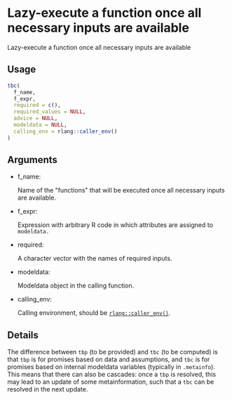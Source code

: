 # Lazy-execute a function once all necessary inputs are available

Lazy-execute a function once all necessary inputs are available

## Usage

``` r
tbc(
  f_name,
  f_expr,
  required = c(),
  required_values = NULL,
  advice = NULL,
  modeldata = NULL,
  calling_env = rlang::caller_env()
)
```

## Arguments

- f_name:

  Name of the "functions" that will be executed once all necessary
  inputs are available.

- f_expr:

  Expression with arbitrary R code in which attributes are assigned to
  `modeldata.`

- required:

  A character vector with the names of required inputs.

- modeldata:

  Modeldata object in the calling function.

- calling_env:

  Calling environment, should be
  [`rlang::caller_env()`](https://rlang.r-lib.org/reference/stack.html).

## Details

The difference between `tbp` (to be provided) and `tbc` (to be computed)
is that `tbp` is for promises based on data and assumptions, and `tbc`
is for promises based on internal modeldata variables (typically in
`.metainfo`). This means that there can also be cascades: once a `tbp`
is resolved, this may lead to an update of some metainformation, such
that a `tbc` can be resolved in the next update.

